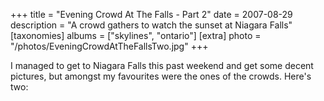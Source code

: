 +++
title = "Evening Crowd At The Falls - Part 2"
date = 2007-08-29
description = "A crowd gathers to watch the sunset at Niagara Falls"
[taxonomies]
albums = ["skylines", "ontario"]
[extra]
photo = "/photos/EveningCrowdAtTheFallsTwo.jpg"
+++

I managed to get to Niagara Falls this past weekend and get some decent pictures, but amongst my favourites were the ones of the crowds. Here's two:


